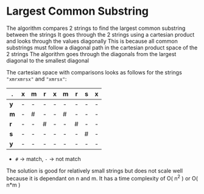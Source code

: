 # Largest Common Substring

The algorithm compares 2 strings to find the largest common substring between the strings
It goes through the 2 strings using a cartesian product and looks through the values diagonally
This is because all common substrings must follow a diagonal path in the cartesian product space of the 2 strings
The algorithm goes through the diagonals from the largest diagonal to the smallest diagonal

The cartesian space with comparisons looks as follows for the strings `"xmrxmrsx"` and `"xmrsx"`:


.     | x    | m    | r    | x    | m    | r    | s    | x 
----  | ---- | ---- | ---- | ---- | ---- | ---- | ---- | ----
__y__ | -    | -    | -    | -    | -    | -    | -    | -
__m__ | -    | #    | -    | -    | #    | -    | -    | -
__r__ | -    | -    | #    | -    | -    | #    | -    | -
__s__ | -    | -    | -    | -    | -    | -    | #    | -
__y__ | -    | -    | -    | -    | -    | -    | -    | -

- `#` -> match, `-` -> not match 

The solution is good for relatively small strings but does not scale well because it is dependant on n and m. It has a time complexity of O( n<sup>2</sup> ) or O( n*m )

